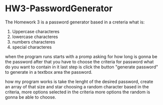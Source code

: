 # HW3-PasswordGenerator

The Homework 3 is a password generator based in a creteria what is:
1) Uppercase characteres
2) lowercase characteres
3) numbers characteres
4) special characteres

when the program  runs starts with a promp asking for how long is gonna be the password
after that you have to choose the criteria for password what do you want to contain in it
last step is click the button "generate password" to generate in a textbox area the password.

how my program works is take the lenght of the desired password, create an array of that size and star choosing 
a random character based in the criteria, more options selected in the criteria more options the random is gonna
be able to choose.